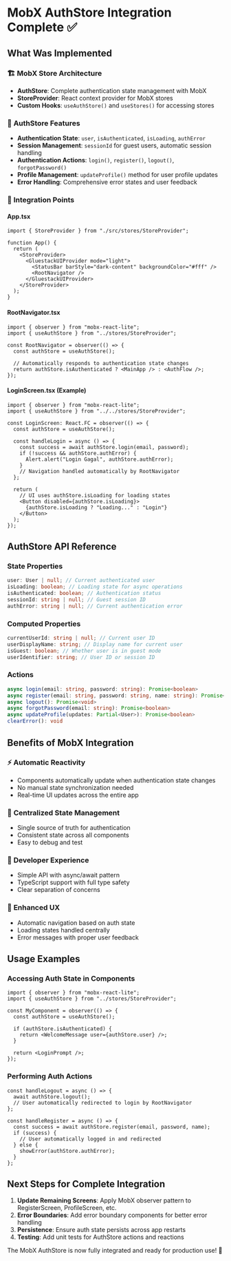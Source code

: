 # MobX AuthStore Integration Complete ✅

## What Was Implemented

### 🏗️ **MobX Store Architecture**

- **AuthStore**: Complete authentication state management with MobX
- **StoreProvider**: React context provider for MobX stores
- **Custom Hooks**: `useAuthStore()` and `useStores()` for accessing stores

### 📱 **AuthStore Features**

- **Authentication State**: `user`, `isAuthenticated`, `isLoading`, `authError`
- **Session Management**: `sessionId` for guest users, automatic session handling
- **Authentication Actions**: `login()`, `register()`, `logout()`, `forgotPassword()`
- **Profile Management**: `updateProfile()` method for user profile updates
- **Error Handling**: Comprehensive error states and user feedback

### 🔄 **Integration Points**

#### **App.tsx**

```tsx
import { StoreProvider } from "./src/stores/StoreProvider";

function App() {
  return (
    <StoreProvider>
      <GluestackUIProvider mode="light">
        <StatusBar barStyle="dark-content" backgroundColor="#fff" />
        <RootNavigator />
      </GluestackUIProvider>
    </StoreProvider>
  );
}
```

#### **RootNavigator.tsx**

```tsx
import { observer } from "mobx-react-lite";
import { useAuthStore } from "../stores/StoreProvider";

const RootNavigator = observer(() => {
  const authStore = useAuthStore();

  // Automatically responds to authentication state changes
  return authStore.isAuthenticated ? <MainApp /> : <AuthFlow />;
});
```

#### **LoginScreen.tsx** (Example)

```tsx
import { observer } from "mobx-react-lite";
import { useAuthStore } from "../../stores/StoreProvider";

const LoginScreen: React.FC = observer(() => {
  const authStore = useAuthStore();

  const handleLogin = async () => {
    const success = await authStore.login(email, password);
    if (!success && authStore.authError) {
      Alert.alert("Login Gagal", authStore.authError);
    }
    // Navigation handled automatically by RootNavigator
  };

  return (
    // UI uses authStore.isLoading for loading states
    <Button disabled={authStore.isLoading}>
      {authStore.isLoading ? "Loading..." : "Login"}
    </Button>
  );
});
```

## AuthStore API Reference

### **State Properties**

```typescript
user: User | null; // Current authenticated user
isLoading: boolean; // Loading state for async operations
isAuthenticated: boolean; // Authentication status
sessionId: string | null; // Guest session ID
authError: string | null; // Current authentication error
```

### **Computed Properties**

```typescript
currentUserId: string | null; // Current user ID
userDisplayName: string; // Display name for current user
isGuest: boolean; // Whether user is in guest mode
userIdentifier: string; // User ID or session ID
```

### **Actions**

```typescript
async login(email: string, password: string): Promise<boolean>
async register(email: string, password: string, name: string): Promise<boolean>
async logout(): Promise<void>
async forgotPassword(email: string): Promise<boolean>
async updateProfile(updates: Partial<User>): Promise<boolean>
clearError(): void
```

## Benefits of MobX Integration

### ⚡ **Automatic Reactivity**

- Components automatically update when authentication state changes
- No manual state synchronization needed
- Real-time UI updates across the entire app

### 🎯 **Centralized State Management**

- Single source of truth for authentication
- Consistent state across all components
- Easy to debug and test

### 🔧 **Developer Experience**

- Simple API with async/await pattern
- TypeScript support with full type safety
- Clear separation of concerns

### 📱 **Enhanced UX**

- Automatic navigation based on auth state
- Loading states handled centrally
- Error messages with proper user feedback

## Usage Examples

### **Accessing Auth State in Components**

```tsx
import { observer } from "mobx-react-lite";
import { useAuthStore } from "../stores/StoreProvider";

const MyComponent = observer(() => {
  const authStore = useAuthStore();

  if (authStore.isAuthenticated) {
    return <WelcomeMessage user={authStore.user} />;
  }

  return <LoginPrompt />;
});
```

### **Performing Auth Actions**

```tsx
const handleLogout = async () => {
  await authStore.logout();
  // User automatically redirected to login by RootNavigator
};

const handleRegister = async () => {
  const success = await authStore.register(email, password, name);
  if (success) {
    // User automatically logged in and redirected
  } else {
    showError(authStore.authError);
  }
};
```

## Next Steps for Complete Integration

1. **Update Remaining Screens**: Apply MobX observer pattern to RegisterScreen, ProfileScreen, etc.
2. **Error Boundaries**: Add error boundary components for better error handling
3. **Persistence**: Ensure auth state persists across app restarts
4. **Testing**: Add unit tests for AuthStore actions and reactions

The MobX AuthStore is now fully integrated and ready for production use! 🚀
